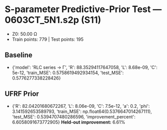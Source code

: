 # S-parameter Predictive-Prior Test — 0603CT_5N1.s2p (S11)
- Z0: 50.00 Ω
- Train points: 779  |  Test points: 195

## Baseline
- {'model': 'RLC series -> Γ', 'R': 88.35294117647058, 'L': 8.68e-09, 'C': 5e-12, 'train_MSE': 0.5758619492934154, 'test_MSE': 0.5776277338228426}

## UFRF Prior
- {'R': 82.04201680672267, 'L': 8.06e-09, 'C': 7.5e-12, 'a': 0.2, 'phi': 3.141592653589793, 'train_MSE': np.float64(0.5376647014267111), 'test_MSE': 0.5394707480286596, 'improvement_percent': 6.6058091673772905}
**Held-out improvement:** 6.61%